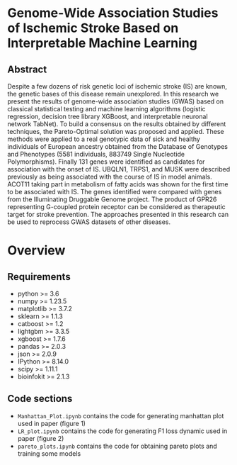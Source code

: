 # Genome-Wide Association Studies of Ischemic Stroke Based on Interpretable Machine Learning


## Abstract
Despite a few dozens of risk genetic loci of ischemic stroke (IS) are known, the genetic bases of this disease remain unexplored. In this research we present the results of genome-wide association studies (GWAS) based on classical statistical testing and machine learning algorithms (logistic regression, decision tree library XGBoost, and interpretable neuronal network TabNet). To build a consensus on the results obtained by different techniques, the Pareto-Optimal solution was proposed and applied. These methods were applied to a real genotypic data of sick and healthy individuals of European ancestry obtained from the Database of Genotypes and Phenotypes (5581 individuals, 883749 Single Nucleotide Polymorphisms). Finally 131 genes were identified as candidates for association with the onset of IS. UBQLN1, TRPS1, and MUSK  were described previously as being associated with the course of IS in model animals. ACOT11 taking part in metabolism of fatty acids was shown for the first time to be associated with IS. The genes identified were compared with genes from the Illuminating Druggable Genome project. The product of GPR26 representing G-coupled protein receptor can be considered as therapeutic target for stroke prevention. The approaches presented in this research can be used to reprocess GWAS datasets of other diseases. 
    
# Overview

## Requirements
- python >= 3.6
- numpy >= 1.23.5
- matplotlib >= 3.7.2
- sklearn >= 1.1.3
- catboost >= 1.2
- lightgbm >= 3.3.5
- xgboost >= 1.7.6
- pandas >= 2.0.3
- json >= 2.0.9
- IPython >= 8.14.0
- scipy >= 1.11.1
- bioinfokit >= 2.1.3 

## Code sections
- ```Manhattan_Plot.ipynb``` contains the code for generating manhattan plot used in paper (figure 1)
- ```LR_plot.ipynb``` contains the code for generating F1 loss dynamic used in paper (figure 2) 
- ```pareto_plots.ipynb``` contains the code for obtaining pareto plots and training some models